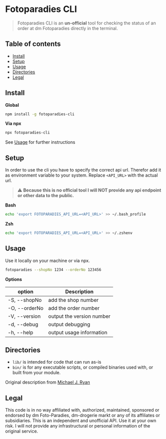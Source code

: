 # Fotoparadies CLI

> Fotoparadies CLI is an **un-official** tool for checking the status of an order at dm Fotoparadies directly in the terminal.

## Table of contents

- [Install](#Install)
- [Setup](#Setup)
- [Usage](#Usage)
- [Directories](#Directories)
- [Legal](#Legal)

## Install

**Global**

```sh
npm install -g fotoparadies-cli
```

**Via npx**

```sh
npx fotoparadies-cli
```

See [Usage](#Usage) for further instructions

## Setup

In order to use the cli you have to specify the correct api url. Therefor add it as environment variable to your system. Replace `<API_URL>` with the actual url.

> ⚠️ **Because this is no official tool I will NOT provide any api endpoint or other data to the public.**

**Bash**

```sh
echo 'export FOTOPARADIES_API_URL=<API_URL>' >> ~/.bash_profile
```

**Zsh**

```sh
echo 'export FOTOPARADIES_API_URL=<API_URL>' >> ~/.zshenv
```

## Usage

Use it locally on your machine or via npx.

```sh
fotoparadies --shopNo 1234 --orderNo 123456
```

**Options**

| option                 | Description               |
| ---------------------- | ------------------------- |
| -S, --shopNo <number>  | add the shop number       |
| -O, --orderNo <number> | add the order number      |
| -V, --version          | output the version number |
| -d, --debug            | output debugging          |
| -h, --help             | output usage information  |

## Directories

- `lib/` is intended for code that can run as-is
- `bin/` is for any executable scripts, or compiled binaries used with, or built from your module.

Original description from [Michael J. Ryan](https://gist.github.com/tracker1/59f2c13044315f88bee9)

## Legal

This code is in no way affiliated with, authorized, maintained, sponsored or endorsed by dm Foto-Paradies, dm-drogerie markt or any of its affiliates or subsidiaries. This is an independent and unofficial API. Use it at your own risk. I will not provide any infrastructural or personal information of the original service.
